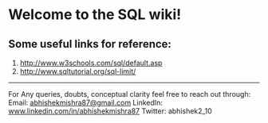 # Welcome to the SQL wiki!

## Some useful links for reference: 
1. http://www.w3schools.com/sql/default.asp
2. http://www.sqltutorial.org/sql-limit/

--------------------------------------------------------------------------
For Any queries, doubts, conceptual clarity feel free to reach out through: 
Email: abhishekmishra87@gmail.com
LinkedIn: www.linkedin.com/in/abhishekmishra87
Twitter: abhishek2_10
